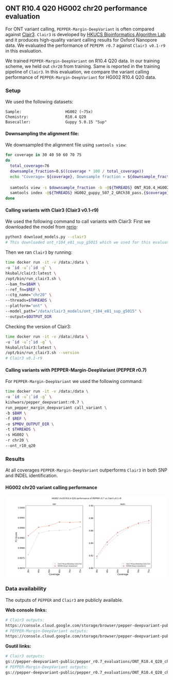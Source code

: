## ONT R10.4 Q20 HG002 chr20 performance evaluation
For ONT variant calling, `PEPPER-Margin-DeepVariant` is often compared against [Clair3](https://github.com/HKU-BAL/Clair3). `Clair3` is developed by [HKUCS Bioinformatics Algorithm Lab](https://github.com/HKU-BAL) and it produces high-quality variant calling results for Oxford Nanopore data. We evaluated the performance of `PEPEPR r0.7` against `Clair3 v0.1-r9` in this evaluation.

We trained `PEPPER-Margin-DeepVariant` on R10.4 Q20 data. In our training scheme, we held out `chr20` from training. Same is reported in the training pipeline of `Clair3`. In this evaluation, we compare the variant calling performance of `PEPPER-Margin-DeepVariant` for HG002 R10.4 Q20 data.

### Setup
We used the following datasets:
```
Sample:                   HG002 (~75x)
Chemistry:                R10.4 Q20
Basecaller:               Guppy 5.0.15 "Sup"
```

#### Downsampling the alignment file:
We downsampled the alignment file using `samtools view`:

```bash
for coverage in 30 40 50 60 70 75
do
  total_coverage=76
  downsample_fraction=0.$((coverage * 100 / total_coverage))
  echo "Coverage= ${coverage}, Downsample fraction = ${downsample_fraction}"

  samtools view -s $downsample_fraction -b -@${THREADS} ONT_R10.4_HG002_pass_2_GRCh38.chr20.bam > ONT_R10.4_HG002_pass_2_GRCh38.{$coverage}x.chr20.bam
  samtools index -@${THREADS} HG002_guppy_507_2_GRCh38_pass.{$coverage}x.chr20.bam
done
```

#### Calling variants with Clair3 (Clair3 v0.1-r9)
We used the following command to call variants with Clair3:
First we downloaded the model from [rerio](https://github.com/nanoporetech/rerio):
```bash
python3 download_models.py --clair3
# This downloaded ont_r104_e81_sup_g5015 which we used for this evaluation
```
Then we ran `Clair3` by running:
```bash
time docker run -it -v /data:/data \
-u `id -u`:`id -g` \
hkubal/clair3:latest \
/opt/bin/run_clair3.sh \
--bam_fn=$BAM \
--ref_fn=$REF \
--ctg_name="chr20" \
--threads=$THREADS \
--platform="ont" \
--model_path="/data/clair3_models/ont_r104_e81_sup_g5015" \
--output=$OUTPUT_DIR
```

Checking the version of Clair3:
```bash
time docker run -it -v /data:/data \
-u `id -u`:`id -g` \
hkubal/clair3:latest \
/opt/bin/run_clair3.sh --version
# Clair3 v0.1-r9
```

#### Calling variants with PEPPER-Margin-DeepVariant (PEPPER r0.7)
For `PEPPER-Margin-DeepVariant` we used the following command:
```bash
time docker run -it -v /data:/data \
-u `id -u`:`id -g` \
kishwars/pepper_deepvariant:r0.7 \
run_pepper_margin_deepvariant call_variant \
-b $BAM \
-f $REF \
-o $PMDV_OUTPUT_DIR \
-t $THREADS \
-s HG002 \
-r chr20 \
--ont_r10_q20
```

### Results
At all coverages `PEPPER-Margin-DeepVariant` outperforms `Clair3` in both SNP and INDEL identification.

#### HG002 chr20 variant calling performance

<p align="center">
<img src="img/pmdv_v7_release_ont_HG002_q20.png" alt="PEPPER R10.4 Q20">
</p>

### Data availability

The outputs of `PEPPER` and `Clair3` are publicly available.

**Web console links:**
```bash
# Clair3 outputs:
https://console.cloud.google.com/storage/browser/pepper-deepvariant-public/pepper_r0.7_evaluations/ONT_R10.4_Q20_chr20_evaluation/clair3_outputs/
# PEPPER-Margin-DeepVariant outputs:
https://console.cloud.google.com/storage/browser/pepper-deepvariant-public/pepper_r0.7_evaluations/ONT_R10.4_Q20_chr20_evaluation/pepper_margin_deepvariant_outputs/
```

**Gsutil links:**
```bash
# Clair3 outputs:
gs://pepper-deepvariant-public/pepper_r0.7_evaluations/ONT_R10.4_Q20_chr20_evaluation/clair3_outputs/
# PEPPER-Margin-DeepVariant outputs:
gs://pepper-deepvariant-public/pepper_r0.7_evaluations/ONT_R10.4_Q20_chr20_evaluation/pepper_margin_deepvariant_outputs/
```
